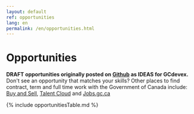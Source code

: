 ```yaml
---
layout: default
ref: opportunities
lang: en
permalink: /en/opportunities.html
---
```


# Opportunities

**DRAFT opportunities originally posted on [Github](https://git.io/JUgfK) as IDEAS for GCdevex.**
Don't see an opportunity that matches your skills? Other places to find contract, term and full time work with the Government of Canada include: [Buy and Sell](https://buyandsell.gc.ca/), [Talent Cloud](https://talent.canada.ca/en) and [Jobs.gc.ca](https://www.canada.ca/en/services/jobs/opportunities/government.html)

{% include opportunitiesTable.md %}
